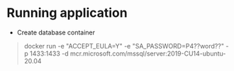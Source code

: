 # Running application
* Create database container 
> docker run -e "ACCEPT_EULA=Y" -e "SA_PASSWORD=P4??word??" -p 1433:1433 -d mcr.microsoft.com/mssql/server:2019-CU14-ubuntu-20.04

